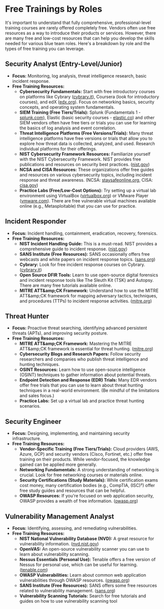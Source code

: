 # Free Trainings by Roles

It's important to understand that fully comprehensive, professional-level training courses are rarely offered completely free. Vendors often use free resources as a way to introduce their products or services. However, there are many free and low-cost resources that can help you develop the skills needed for various blue team roles. Here's a breakdown by role and the types of free training you can leverage.

## Security Analyst (Entry-Level/Junior)

* **Focus:** Monitoring, log analysis, threat intelligence research, basic incident response.
* **Free Training Resources:**
  * **Cybersecurity Fundamentals:** Start with free introductory courses on platforms like Cybrary ([cybrary.it](https://www.cybrary.it/)), Coursera (look for introductory courses), and edX ([edx.org](https://www.google.com/url?sa=E\&source=gmail\&q=https://www.edx.org/)). Focus on networking basics, security concepts, and operating system fundamentals.
  * **SIEM Training (Free Tiers/Trials):** Splunk (Fundamentals 1 - [splunk.com](https://www.splunk.com/)), Elastic (basic security courses - [elastic.co](https://www.google.com/url?sa=E\&source=gmail\&q=https://www.elastic.co/)) and other SIEM vendors often have free tiers or trials you can use for learning the basics of log analysis and event correlation.
  * **Threat Intelligence Platforms (Free Versions/Trials):** Many threat intelligence platforms have free versions or trials that allow you to explore how threat data is collected, analyzed, and used. Research individual platforms for their offerings.
  * **NIST Cybersecurity Framework Resources:** Familiarize yourself with the NIST Cybersecurity Framework. NIST provides free publications and resources on security best practices. ([nist.gov](https://www.google.com/url?sa=E\&source=gmail\&q=https://www.nist.gov/cyberframework))
  * **NCSA and CISA Resources:** These organizations offer free guides and resources on various cybersecurity topics, including incident response and threat awareness. (NCSA: [staysafeonline.org](https://staysafeonline.org/), CISA: [cisa.gov](https://www.cisa.gov/))
  * **Practice Labs (Free/Low-Cost Options):** Try setting up a virtual lab environment using VirtualBox ([virtualbox.org](https://www.google.com/url?sa=E\&source=gmail\&q=https://www.virtualbox.org/)) or VMware Player ([vmware.com](https://www.google.com/url?sa=E\&source=gmail\&q=https://www.vmware.com/)). There are free vulnerable virtual machines available online (e.g., Metasploitable) that you can use for practice.

## Incident Responder

* **Focus:** Incident handling, containment, eradication, recovery, forensics.
* **Free Training Resources:**
  * **NIST Incident Handling Guide:** This is a must-read. NIST provides a comprehensive guide to incident response. ([nist.gov](https://www.google.com/search?q=https://www.nist.gov/itl/csd/cybersecurity-incident-handling-guide))
  * **SANS Institute (Free Resources):** SANS occasionally offers free webcasts and white papers on incident response topics. ([sans.org](https://www.sans.org/))
  * **Cybrary:** Look for free incident response courses on Cybrary. ([cybrary.it](https://www.cybrary.it/))
  * **Open Source DFIR Tools:** Learn to use open-source digital forensics and incident response tools like The Sleuth Kit (TSK) and Autopsy. There are many free tutorials available online.
  * **MITRE ATT\&amp;CK Framework:** Understand how to use the MITRE ATT\&amp;CK framework for mapping adversary tactics, techniques, and procedures (TTPs) to incident response activities. ([mitre.org](https://www.mitre.org/))

## Threat Hunter

* **Focus:** Proactive threat searching, identifying advanced persistent threats (APTs), and improving security posture.
* **Free Training Resources:**
  * **MITRE ATT\&amp;CK Framework:** Mastering the MITRE ATT\&amp;CK framework is essential for threat hunting. ([mitre.org](https://www.mitre.org/))
  * **Cybersecurity Blogs and Research Papers:** Follow security researchers and companies who publish threat intelligence and hunting techniques.
  * **OSINT Resources:** Learn how to use open-source intelligence (OSINT) techniques to gather information about potential threats.
  * **Endpoint Detection and Response (EDR) Trials:** Many EDR vendors offer free trials that you can use to learn about threat hunting techniques in a real-world environment. (Be mindful of the limitations and sales focus.)
  * **Practice Labs:** Set up a virtual lab and practice threat hunting scenarios.

## Security Engineer

* **Focus:** Designing, implementing, and maintaining security infrastructure.
* **Free Training Resources:**
  * **Vendor-Specific Training (Free Tiers/Trials):** Cloud providers (AWS, Azure, GCP) and security vendors (Cisco, Fortinet, etc.) offer free training on their products. While vendor-focused, the knowledge gained can be applied more generally.
  * **Networking Fundamentals:** A strong understanding of networking is crucial. Look for free networking courses or materials online.
  * **Security Certifications (Study Materials):** While certification exams cost money, many certification bodies (e.g., CompTIA, (ISC)²) offer free study guides and resources that can be helpful.
  * **OWASP Resources:** If you're focused on web application security, OWASP provides a wealth of free information. ([owasp.org](https://www.google.com/search?q=https://owasp.org/))

## Vulnerability Management Analyst

* **Focus:** Identifying, assessing, and remediating vulnerabilities.
* **Free Training Resources:**
  * **NIST National Vulnerability Database (NVD):** A great resource for vulnerability information. ([nvd.nist.gov](https://www.google.com/url?sa=E\&source=gmail\&q=https://nvd.nist.gov/))
  * **OpenVAS:** An open-source vulnerability scanner you can use to learn about vulnerability scanning.
  * **Nessus Essentials (Personal Use):** Tenable offers a free version of Nessus for personal use, which can be useful for learning. ([tenable.com](https://www.google.com/search?q=https://www.tenable.com/vulnerability-management/nessus-essentials))
  * **OWASP Vulnerabilities:** Learn about common web application vulnerabilities through OWASP resources. ([owasp.org](https://www.google.com/search?q=https://owasp.org/))
  * **SANS Institute (Free Resources):** SANS offers some free resources related to vulnerability management. ([sans.org](https://www.sans.org/))
  * **Vulnerability Scanning Tutorials:** Search for free tutorials and guides on how to use vulnerability scanning tool

